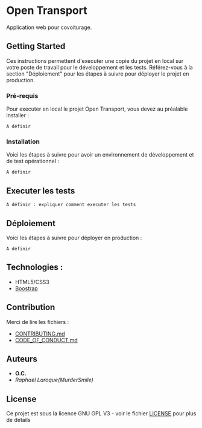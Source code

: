 # Open Transport

Application web pour covoiturage.

## Getting Started

Ces instructions permettent d'executer une copie du projet en local sur votre poste de travail pour le développement et les tests. Référez-vous à la section "Déploiement" pour les étapes à suivre pour déployer le projet en production.

### Pré-requis

Pour executer en local le projet Open Transport, vous devez au préalable installer :

```
A définir

```

### Installation

Voici les étapes à suivre pour avoir un environnement de développement et de test opérationnel :

```
A définir
```

## Executer les tests

```
A définir : expliquer comment executer les tests
```

## Déploiement

Voici les étapes à suivre pour déployer en production :

```
A définir
```

## Technologies :

- HTML5/CSS3
- [Boostrap](https://getbootstrap.com/)

## Contribution

Merci de lire les fichiers :

- [CONTRIBUTING.md](https://github.com/OpenClassrooms-Student-Center/7688581-Expert-Git-GitHub/blob/main/CONTRIBUTING.md)
- [CODE_OF_CONDUCT.md](https://github.com/OpenClassrooms-Student-Center/7688581-Expert-Git-GitHub/blob/main/CONTRIBUTING.md)

## Auteurs

- **O.C.**
- _Raphaël Laroque(MurderSmile)_

## License

Ce projet est sous la licence GNU GPL V3 - voir le fichier [LICENSE](LICENSE) pour plus de détails

